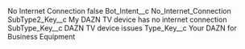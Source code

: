 <?xml version="1.0" encoding="UTF-8"?>
<CustomMetadata xmlns="http://soap.sforce.com/2006/04/metadata" xmlns:xsi="http://www.w3.org/2001/XMLSchema-instance" xmlns:xsd="http://www.w3.org/2001/XMLSchema">
    <label>No Internet Connection</label>
    <protected>false</protected>
    <values>
        <field>Bot_Intent__c</field>
        <value xsi:type="xsd:string">No_Internet_Connection</value>
    </values>
    <values>
        <field>SubType2_Key__c</field>
        <value xsi:type="xsd:string">My DAZN TV device has no internet connection</value>
    </values>
    <values>
        <field>SubType_Key__c</field>
        <value xsi:type="xsd:string">DAZN TV device issues</value>
    </values>
    <values>
        <field>Type_Key__c</field>
        <value xsi:type="xsd:string">Your DAZN for Business Equipment</value>
    </values>
</CustomMetadata>
